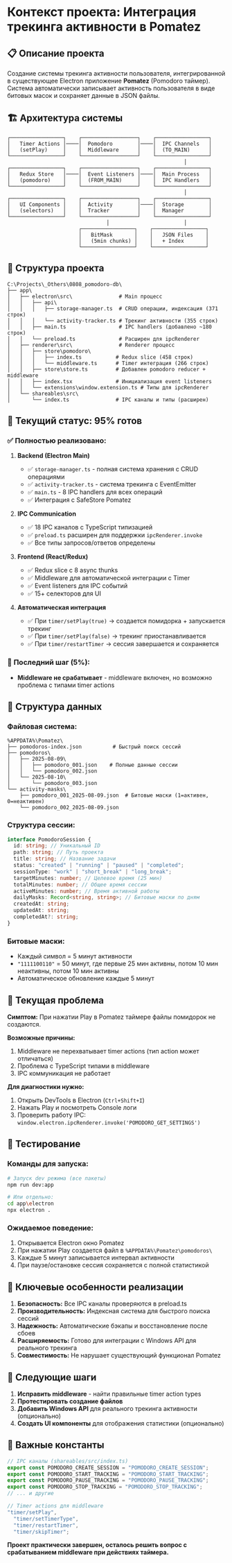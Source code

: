 # Контекст проекта: Интеграция трекинга активности в Pomatez

## 📋 **Описание проекта**

Создание системы трекинга активности пользователя, интегрированной в существующее Electron приложение **Pomatez** (Pomodoro таймер). Система автоматически записывает активность пользователя в виде битовых масок и сохраняет данные в JSON файлы.

## 🏗️ **Архитектура системы**

```
┌─────────────────┐    ┌──────────────────┐    ┌─────────────────┐
│   Timer Actions │────│  Pomodoro        │────│  IPC Channels   │
│   (setPlay)     │    │  Middleware      │    │  (TO_MAIN)      │
└─────────────────┘    └──────────────────┘    └─────────────────┘
                                                         │
┌─────────────────┐    ┌──────────────────┐    ┌─────────────────┐
│   Redux Store   │────│  Event Listeners │────│  Main Process   │
│   (pomodoro)    │    │  (FROM_MAIN)     │    │  IPC Handlers   │
└─────────────────┘    └──────────────────┘    └─────────────────┘
                                                         │
┌─────────────────┐    ┌──────────────────┐    ┌─────────────────┐
│   UI Components │    │  Activity        │────│  Storage        │
│   (selectors)   │    │  Tracker         │    │  Manager        │
└─────────────────┘    └──────────────────┘    └─────────────────┘
                                │                        │
                       ┌─────────────────┐    ┌─────────────────┐
                       │   BitMask       │    │   JSON Files    │
                       │   (5min chunks) │    │   + Index       │
                       └─────────────────┘    └─────────────────┘
```

## 📁 **Структура проекта**

```
C:\Projects\_Others\0808_pomodoro-db\
├── app\
│   ├── electron\src\               # Main процесс
│   │   ├── api\
│   │   │   ├── storage-manager.ts  # CRUD операции, индексация (371 строк)
│   │   │   └── activity-tracker.ts # Трекинг активности (355 строк)
│   │   ├── main.ts                 # IPC handlers (добавлено ~180 строк)
│   │   └── preload.ts              # Расширен для ipcRenderer
│   ├── renderer\src\               # Renderer процесс
│   │   ├── store\pomodoro\
│   │   │   ├── index.ts           # Redux slice (458 строк)
│   │   │   └── middleware.ts      # Timer интеграция (266 строк)
│   │   ├── store\store.ts         # Добавлен pomodoro reducer + middleware
│   │   ├── index.tsx              # Инициализация event listeners
│   │   └── extensions\window.extension.ts # Типы для ipcRenderer
│   └── shareables\src\
│       └── index.ts               # IPC каналы и типы (расширен)
```

## 🎯 **Текущий статус: 95% готов**

### ✅ **Полностью реализовано:**

1. **Backend (Electron Main)**

   - ✅ `storage-manager.ts` - полная система хранения с CRUD операциями
   - ✅ `activity-tracker.ts` - система трекинга с EventEmitter
   - ✅ `main.ts` - 8 IPC handlers для всех операций
   - ✅ Интеграция с SafeStore Pomatez

2. **IPC Communication**

   - ✅ 18 IPC каналов с TypeScript типизацией
   - ✅ `preload.ts` расширен для поддержки `ipcRenderer.invoke`
   - ✅ Все типы запросов/ответов определены

3. **Frontend (React/Redux)**

   - ✅ Redux slice с 8 async thunks
   - ✅ Middleware для автоматической интеграции с Timer
   - ✅ Event listeners для IPC событий
   - ✅ 15+ селекторов для UI

4. **Автоматическая интеграция**
   - ✅ При `timer/setPlay(true)` → создается помидорка + запускается трекинг
   - ✅ При `timer/setPlay(false)` → трекинг приостанавливается
   - ✅ При `timer/restartTimer` → сессия завершается и сохраняется

### 🔄 **Последний шаг (5%):**

- **Middleware не срабатывает** - middleware включен, но возможно проблема с типами timer actions

## 💾 **Структура данных**

### **Файловая система:**

```
%APPDATA%\Pomatez\
├── pomodoros-index.json          # Быстрый поиск сессий
├── pomodoros\
│   ├── 2025-08-09\
│   │   ├── pomodoro_001.json    # Полные данные сессии
│   │   └── pomodoro_002.json
│   └── 2025-08-10\
│       └── pomodoro_003.json
└── activity-masks\
    ├── pomodoro_001_2025-08-09.json  # Битовые маски (1=активен, 0=неактивен)
    └── pomodoro_002_2025-08-09.json
```

### **Структура сессии:**

```typescript
interface PomodoroSession {
  id: string; // Уникальный ID
  path: string; // Путь проекта
  title: string; // Название задачи
  status: "created" | "running" | "paused" | "completed";
  sessionType: "work" | "short_break" | "long_break";
  targetMinutes: number; // Целевое время (25 мин)
  totalMinutes: number; // Общее время сессии
  activeMinutes: number; // Время активной работы
  dailyMasks: Record<string, string>; // Битовые маски по дням
  createdAt: string;
  updatedAt: string;
  completedAt?: string;
}
```

### **Битовые маски:**

- Каждый символ = 5 минут активности
- `"1111100110"` = 50 минут, где первые 25 мин активны, потом 10 мин неактивны, потом 10 мин активны
- Автоматическое обновление каждые 5 минут

## 🔧 **Текущая проблема**

**Симптом:** При нажатии Play в Pomatez таймере файлы помидорок не создаются.

**Возможные причины:**

1. Middleware не перехватывает timer actions (тип action может отличаться)
2. Проблема с TypeScript типами в middleware
3. IPC коммуникация не работает

**Для диагностики нужно:**

1. Открыть DevTools в Electron (`Ctrl+Shift+I`)
2. Нажать Play и посмотреть Console логи
3. Проверить работу IPC: `window.electron.ipcRenderer.invoke('POMODORO_GET_SETTINGS')`

## 🧪 **Тестирование**

### **Команды для запуска:**

```bash
# Запуск dev режима (все пакеты)
npm run dev:app

# Или отдельно:
cd app\electron
npx electron .
```

### **Ожидаемое поведение:**

1. Открывается Electron окно Pomatez
2. При нажатии Play создается файл в `%APPDATA%\Pomatez\pomodoros\`
3. Каждые 5 минут записывается интервал активности
4. При паузе/остановке сессия сохраняется с полной статистикой

## 📝 **Ключевые особенности реализации**

1. **Безопасность:** Все IPC каналы проверяются в preload.ts
2. **Производительность:** Индексная система для быстрого поиска сессий
3. **Надежность:** Автоматические бэкапы и восстановление после сбоев
4. **Расширяемость:** Готово для интеграции с Windows API для реального трекинга
5. **Совместимость:** Не нарушает существующий функционал Pomatez

## 🎯 **Следующие шаги**

1. **Исправить middleware** - найти правильные timer action types
2. **Протестировать создание файлов**
3. **Добавить Windows API** для реального трекинга активности (опционально)
4. **Создать UI компоненты** для отображения статистики (опционально)

## 🔗 **Важные константы**

```typescript
// IPC каналы (shareables/src/index.ts)
export const POMODORO_CREATE_SESSION = "POMODORO_CREATE_SESSION";
export const POMODORO_START_TRACKING = "POMODORO_START_TRACKING";
export const POMODORO_PAUSE_TRACKING = "POMODORO_PAUSE_TRACKING";
export const POMODORO_STOP_TRACKING = "POMODORO_STOP_TRACKING";
// ... и другие

// Timer actions для middleware
"timer/setPlay",
  "timer/setTimerType",
  "timer/restartTimer",
  "timer/skipTimer";
```

**Проект практически завершен, осталось решить вопрос с срабатыванием middleware при действиях таймера.**
